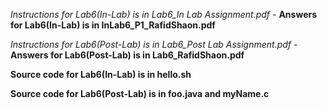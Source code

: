 *Instructions for Lab6(In-Lab) is in Lab6_In Lab Assignment.pdf* - __Answers for Lab6(In-Lab) is in InLab6_P1_RafidShaon.pdf__

*Instructions for Lab6(Post-Lab) is in Lab6_Post Lab Assignment.pdf* - __Answers for Lab6(Post-Lab) is in Lab6_RafidShaon.pdf__ 

**Source code for Lab6(In-Lab) is in hello.sh**

**Source code for Lab6(Post-Lab) is in foo.java and myName.c**
